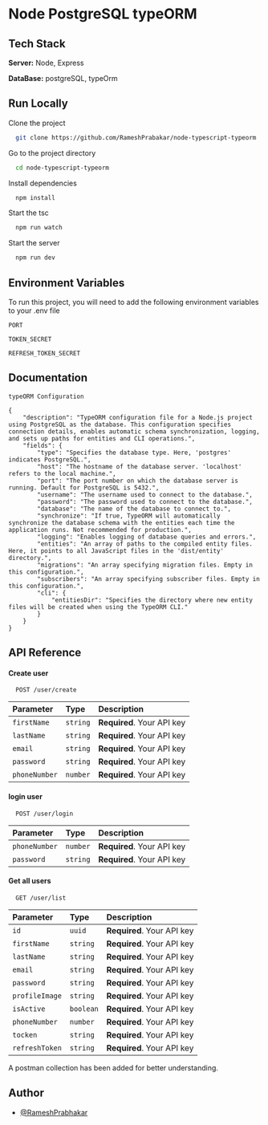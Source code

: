 
# Node PostgreSQL typeORM

## Tech Stack

**Server:** Node, Express

**DataBase:** postgreSQL, typeOrm


## Run Locally

Clone the project

```bash
  git clone https://github.com/RameshPrabakar/node-typescript-typeorm
```

Go to the project directory

```bash
  cd node-typescript-typeorm
```

Install dependencies

```bash
  npm install
```

Start the tsc

```bash
  npm run watch
```

Start the server

```bash
  npm run dev
```


## Environment Variables

To run this project, you will need to add the following environment variables to your .env file

`PORT`

`TOKEN_SECRET`

`REFRESH_TOKEN_SECRET`



## Documentation
`typeORM Configuration`
```
{
    "description": "TypeORM configuration file for a Node.js project using PostgreSQL as the database. This configuration specifies connection details, enables automatic schema synchronization, logging, and sets up paths for entities and CLI operations.",
    "fields": {
        "type": "Specifies the database type. Here, 'postgres' indicates PostgreSQL.",
        "host": "The hostname of the database server. 'localhost' refers to the local machine.",
        "port": "The port number on which the database server is running. Default for PostgreSQL is 5432.",
        "username": "The username used to connect to the database.",
        "password": "The password used to connect to the database.",
        "database": "The name of the database to connect to.",
        "synchronize": "If true, TypeORM will automatically synchronize the database schema with the entities each time the application runs. Not recommended for production.",
        "logging": "Enables logging of database queries and errors.",
        "entities": "An array of paths to the compiled entity files. Here, it points to all JavaScript files in the 'dist/entity' directory.",
        "migrations": "An array specifying migration files. Empty in this configuration.",
        "subscribers": "An array specifying subscriber files. Empty in this configuration.",
        "cli": {
            "entitiesDir": "Specifies the directory where new entity files will be created when using the TypeORM CLI."
        }
    }
}
```

## API Reference

#### Create user

```http
  POST /user/create
```

| Parameter | Type     | Description                       |
| :-------- | :------- | :-------------------------------- |
| `firstName`      | `string` | **Required**. Your API key |
| `lastName`      | `string` | **Required**. Your API key |
| `email`      | `string` | **Required**. Your API key |
| `password`      | `string` | **Required**. Your API key |
| `phoneNumber`      | `number` | **Required**. Your API key |

#### login user

```http
  POST /user/login
```

| Parameter | Type     | Description                       |
| :-------- | :------- | :-------------------------------- |
| `phoneNumber`      | `number` | **Required**. Your API key |
| `password`      | `string` | **Required**. Your API key |


#### Get all users

```http
  GET /user/list
```

| Parameter | Type     | Description                |
| :-------- | :------- | :------------------------- |
| `id` | `uuid` | **Required**. Your API key |
| `firstName` | `string` | **Required**. Your API key |
| `lastName` | `string` | **Required**. Your API key |
| `email` | `string` | **Required**. Your API key |
| `password` | `string` | **Required**. Your API key |
| `profileImage` | `string` | **Required**. Your API key |
| `isActive` | `boolean` | **Required**. Your API key |
| `phoneNumber` | `number` | **Required**. Your API key |
| `tocken` | `string` | **Required**. Your API key |
| `refreshToken` | `string` | **Required**. Your API key |

A postman collection has been added for better understanding.


## Author

- [@RameshPrabhakar](https://www.github.com/RameshPrabakar)

